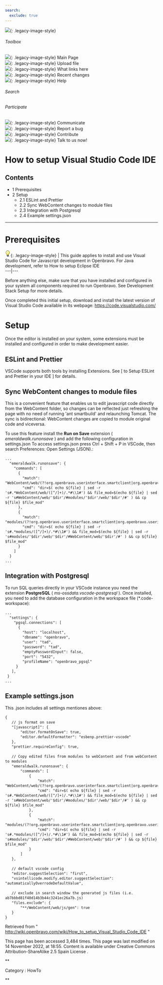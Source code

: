 ```yaml
---
search:
  exclude: true
---
```


![](skins/openbravo/images/social-blogs-sidebar-banner.png){: .legacy-image-style}

######  Toolbox

![](skins/openbravo/images/flecha1.jpg){: .legacy-image-style} Main Page  
![](skins/openbravo/images/flecha1.jpg){: .legacy-image-style} Upload file  
![](skins/openbravo/images/flecha1.jpg){: .legacy-image-style} What links here  
![](skins/openbravo/images/flecha1.jpg){: .legacy-image-style} Recent changes  
![](skins/openbravo/images/flecha1.jpg){: .legacy-image-style} Help  
  
  

######  Search

######  Participate

![](skins/openbravo/images/flecha1.jpg){: .legacy-image-style} Communicate  
![](skins/openbravo/images/flecha1.jpg){: .legacy-image-style} Report a bug  
![](skins/openbravo/images/flecha1.jpg){: .legacy-image-style} Contribute  
![](skins/openbravo/images/flecha1.jpg){: .legacy-image-style} Talk to us now!  

  

#  How to setup Visual Studio Code IDE

##  Contents

  * 1  Prerequisites 
  * 2  Setup 
    * 2.1  ESLint and Prettier 
    * 2.2  Sync WebContent changes to module files 
    * 2.3  Integration with Postgresql 
    * 2.4  Example settings.json 

  
---  
  
#  Prerequisites

![](/assets/developer-guide/etendo-classic/how-to-guides/Bulbgraph.png){: .legacy-image-style} |
This guide applies to install and use Visual Studio Code for Javascript
development in Openbravo. For Java development, refer to  How to setup Eclipse
IDE  
---|---  
  
Before anything else, make sure that you have installed and configured in your
system all components required to run Openbravo. See  Development Stack Setup
for more details.

Once completed this initial setup, download and install the latest version of
Visual Studio Code available in its webpage:  https://code.visualstudio.com/

#  Setup

Once the editor is installed on your system, some extensions must be installed
and configured in order to make development easier.

##  ESLint and Prettier

VSCode supports both tools by installing Extensions. See [  to Setup ESLint
and Prettier in your IDE  ] for details.

##  Sync WebContent changes to module files

This is a convenient feature that enables us to edit javascript code directly
from the WebContent folder, so changes can be reflected just refreshing the
page with no need of running 'ant smartbuild' and relaunching Tomcat. The sync
is bidirectional: WebContent changes are copied to module original code and
viceversa.

To use this feature install the **Run on Save** extension (
_emeraldwalk.runonsave_ ) and add the following configuration in settings.json
To access settings.json press Ctrl + Shift + P in VSCode, then search
Preferences: Open Settings (JSON).:

    
    
    ...
      "emeraldwalk.runonsave": {
        "commands": [
          {
            "match": "WebContent/web/(?!org.openbravo.userinterface.smartclient|org.openbravo.userinterface.smartclient.dev|userinterface.skin.250to300Comp)",
            "cmd": "dir=$( echo ${file} | sed -r 's#.*WebContent/web/([^/]+)/.*#\\1#') && file_mod=$(echo ${file} | sed -r 's#WebContent/web/'$dir'/#modules/'$dir'/web/'$dir'/#' ) && cp ${file} $file_mod"
          },
          {
            "match": "modules/(?!org.openbravo.userinterface.smartclient|org.openbravo.userinterface.smartclient.dev|userinterface.skin.250to300Comp)",
            "cmd": "dir=$( echo ${file} | sed -r 's#.*modules/([^/]+)/.*#\\1#') && file_mod=$(echo ${file} | sed -r 's#modules/'$dir'/web/'$dir'/#WebContent/web/'$dir'/#' ) && cp ${file} $file_mod"
          }
        ]
      }
    ...

##  Integration with Postgresql

To run SQL queries directly in your VSCode instance you need the extension
**PostgreSQL** ( _ms-ossdata.vscode-postgresql_ ). Once installed, you need to
add the database configuration in the workspace file (*.code-workspace):

    
    
    ...
      "settings": {
        "pgsql.connections": [
          {
            "host": "localhost",
            "dbname": "openbravo",
            "user": "tad",
            "password": "tad",
            "emptyPasswordInput": false,
            "port": "5432",
            "profileName": "openbravo_pgsql"
         }
       ],
     }
    ...

##  Example settings.json

This .json includes all settings mentiones above:

    
    
    {
       // js format on save
       "[javascript]": {
           "editor.formatOnSave": true,
           "editor.defaultFormatter": "esbenp.prettier-vscode"
       },
       "prettier.requireConfig": true,   
    
       // Copy edited files from modules to webContent and from webContent to modules
       "emeraldwalk.runonsave": {
           "commands": [
               {
                   "match": "WebContent/web/(?!org.openbravo.userinterface.smartclient|org.openbravo.userinterface.smartclient.dev|userinterface.skin.250to300Comp)",
                   "cmd": "dir=$( echo ${file} | sed -r 's#.*WebContent/web/([^/]+)/.*#\\1#') && file_mod=$(echo ${file} | sed -r 's#WebContent/web/'$dir'/#modules/'$dir'/web/'$dir'/#' ) && cp ${file} $file_mod"
               },
               {
                   "match": "modules/(?!org.openbravo.userinterface.smartclient|org.openbravo.userinterface.smartclient.dev|userinterface.skin.250to300Comp)",
                   "cmd": "dir=$( echo ${file} | sed -r 's#.*modules/([^/]+)/.*#\\1#') && file_mod=$(echo ${file} | sed -r 's#modules/'$dir'/web/'$dir'/#WebContent/web/'$dir'/#' ) && cp ${file} $file_mod"
               }
           ]
       },
    
       // default vscode config
       "editor.suggestSelection": "first",
       "vsintellicode.modify.editor.suggestSelection": "automaticallyOverrodeDefaultValue",
    
       // exclude in search window the generated js files (i.e. ab7bbbd81f40d14b3b44c3241ec26a7b.js)
       "files.exclude": {
           "**/WebContent/web/js/gen": true
       }
    }
    

Retrieved from "
http://wiki.openbravo.com/wiki/How_to_setup_Visual_Studio_Code_IDE  "

This page has been accessed 3,484 times. This page was last modified on 14
November 2022, at 18:55. Content is available under  Creative Commons
Attribution-ShareAlike 2.5 Spain License  .

  
**

Category  :  HowTo

**

